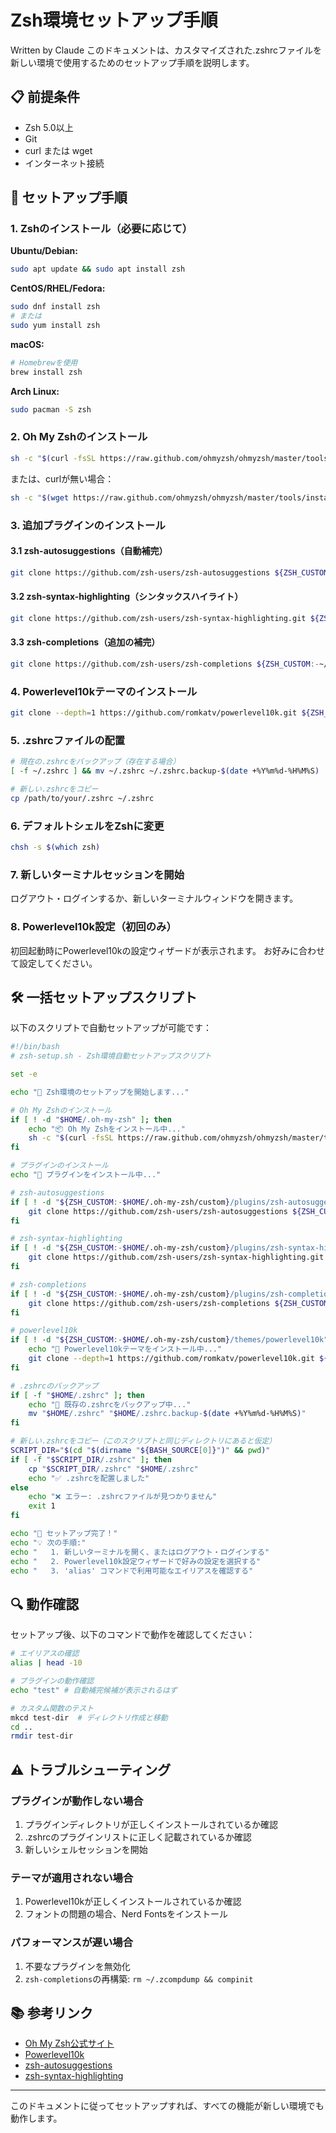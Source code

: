 # Zsh環境セットアップ手順
Written by Claude
このドキュメントは、カスタマイズされた.zshrcファイルを新しい環境で使用するためのセットアップ手順を説明します。

## 📋 前提条件

- Zsh 5.0以上
- Git
- curl または wget
- インターネット接続

## 🚀 セットアップ手順

### 1. Zshのインストール（必要に応じて）

**Ubuntu/Debian:**
```bash
sudo apt update && sudo apt install zsh
```

**CentOS/RHEL/Fedora:**
```bash
sudo dnf install zsh
# または
sudo yum install zsh
```

**macOS:**
```bash
# Homebrewを使用
brew install zsh
```

**Arch Linux:**
```bash
sudo pacman -S zsh
```

### 2. Oh My Zshのインストール

```bash
sh -c "$(curl -fsSL https://raw.github.com/ohmyzsh/ohmyzsh/master/tools/install.sh)"
```

または、curlが無い場合：
```bash
sh -c "$(wget https://raw.github.com/ohmyzsh/ohmyzsh/master/tools/install.sh -O -)"
```

### 3. 追加プラグインのインストール

#### 3.1 zsh-autosuggestions（自動補完）
```bash
git clone https://github.com/zsh-users/zsh-autosuggestions ${ZSH_CUSTOM:-~/.oh-my-zsh/custom}/plugins/zsh-autosuggestions
```

#### 3.2 zsh-syntax-highlighting（シンタックスハイライト）
```bash
git clone https://github.com/zsh-users/zsh-syntax-highlighting.git ${ZSH_CUSTOM:-~/.oh-my-zsh/custom}/plugins/zsh-syntax-highlighting
```

#### 3.3 zsh-completions（追加の補完）
```bash
git clone https://github.com/zsh-users/zsh-completions ${ZSH_CUSTOM:-~/.oh-my-zsh/custom}/plugins/zsh-completions
```

### 4. Powerlevel10kテーマのインストール

```bash
git clone --depth=1 https://github.com/romkatv/powerlevel10k.git ${ZSH_CUSTOM:-$HOME/.oh-my-zsh/custom}/themes/powerlevel10k
```

### 5. .zshrcファイルの配置

```bash
# 現在の.zshrcをバックアップ（存在する場合）
[ -f ~/.zshrc ] && mv ~/.zshrc ~/.zshrc.backup-$(date +%Y%m%d-%H%M%S)

# 新しい.zshrcをコピー
cp /path/to/your/.zshrc ~/.zshrc
```

### 6. デフォルトシェルをZshに変更

```bash
chsh -s $(which zsh)
```

### 7. 新しいターミナルセッションを開始

ログアウト・ログインするか、新しいターミナルウィンドウを開きます。

### 8. Powerlevel10k設定（初回のみ）

初回起動時にPowerlevel10kの設定ウィザードが表示されます。
お好みに合わせて設定してください。

## 🛠️ 一括セットアップスクリプト

以下のスクリプトで自動セットアップが可能です：

```bash
#!/bin/bash
# zsh-setup.sh - Zsh環境自動セットアップスクリプト

set -e

echo "🚀 Zsh環境のセットアップを開始します..."

# Oh My Zshのインストール
if [ ! -d "$HOME/.oh-my-zsh" ]; then
    echo "📦 Oh My Zshをインストール中..."
    sh -c "$(curl -fsSL https://raw.github.com/ohmyzsh/ohmyzsh/master/tools/install.sh)" "" --unattended
fi

# プラグインのインストール
echo "🔌 プラグインをインストール中..."

# zsh-autosuggestions
if [ ! -d "${ZSH_CUSTOM:-$HOME/.oh-my-zsh/custom}/plugins/zsh-autosuggestions" ]; then
    git clone https://github.com/zsh-users/zsh-autosuggestions ${ZSH_CUSTOM:-~/.oh-my-zsh/custom}/plugins/zsh-autosuggestions
fi

# zsh-syntax-highlighting
if [ ! -d "${ZSH_CUSTOM:-$HOME/.oh-my-zsh/custom}/plugins/zsh-syntax-highlighting" ]; then
    git clone https://github.com/zsh-users/zsh-syntax-highlighting.git ${ZSH_CUSTOM:-~/.oh-my-zsh/custom}/plugins/zsh-syntax-highlighting
fi

# zsh-completions
if [ ! -d "${ZSH_CUSTOM:-$HOME/.oh-my-zsh/custom}/plugins/zsh-completions" ]; then
    git clone https://github.com/zsh-users/zsh-completions ${ZSH_CUSTOM:-~/.oh-my-zsh/custom}/plugins/zsh-completions
fi

# powerlevel10k
if [ ! -d "${ZSH_CUSTOM:-$HOME/.oh-my-zsh/custom}/themes/powerlevel10k" ]; then
    echo "🎨 Powerlevel10kテーマをインストール中..."
    git clone --depth=1 https://github.com/romkatv/powerlevel10k.git ${ZSH_CUSTOM:-$HOME/.oh-my-zsh/custom}/themes/powerlevel10k
fi

# .zshrcのバックアップ
if [ -f "$HOME/.zshrc" ]; then
    echo "💾 既存の.zshrcをバックアップ中..."
    mv "$HOME/.zshrc" "$HOME/.zshrc.backup-$(date +%Y%m%d-%H%M%S)"
fi

# 新しい.zshrcをコピー（このスクリプトと同じディレクトリにあると仮定）
SCRIPT_DIR="$(cd "$(dirname "${BASH_SOURCE[0]}")" && pwd)"
if [ -f "$SCRIPT_DIR/.zshrc" ]; then
    cp "$SCRIPT_DIR/.zshrc" "$HOME/.zshrc"
    echo "✅ .zshrcを配置しました"
else
    echo "❌ エラー: .zshrcファイルが見つかりません"
    exit 1
fi

echo "🎉 セットアップ完了！"
echo "💡 次の手順:"
echo "   1. 新しいターミナルを開く、またはログアウト・ログインする"
echo "   2. Powerlevel10k設定ウィザードで好みの設定を選択する"
echo "   3. 'alias' コマンドで利用可能なエイリアスを確認する"
```

## 🔍 動作確認

セットアップ後、以下のコマンドで動作を確認してください：

```bash
# エイリアスの確認
alias | head -10

# プラグインの動作確認
echo "test" # 自動補完候補が表示されるはず

# カスタム関数のテスト
mkcd test-dir  # ディレクトリ作成と移動
cd ..
rmdir test-dir
```

## ⚠️ トラブルシューティング

### プラグインが動作しない場合
1. プラグインディレクトリが正しくインストールされているか確認
2. .zshrcのプラグインリストに正しく記載されているか確認
3. 新しいシェルセッションを開始

### テーマが適用されない場合
1. Powerlevel10kが正しくインストールされているか確認
2. フォントの問題の場合、Nerd Fontsをインストール

### パフォーマンスが遅い場合
1. 不要なプラグインを無効化
2. `zsh-completions`の再構築: `rm ~/.zcompdump && compinit`

## 📚 参考リンク

- [Oh My Zsh公式サイト](https://ohmyz.sh/)
- [Powerlevel10k](https://github.com/romkatv/powerlevel10k)
- [zsh-autosuggestions](https://github.com/zsh-users/zsh-autosuggestions)
- [zsh-syntax-highlighting](https://github.com/zsh-users/zsh-syntax-highlighting)

---

このドキュメントに従ってセットアップすれば、すべての機能が新しい環境でも動作します。
